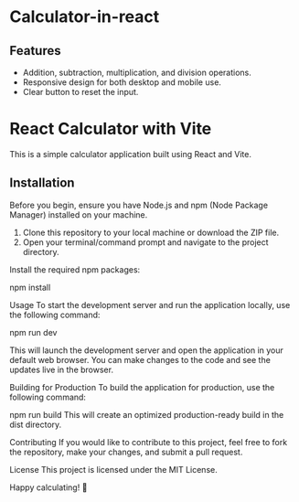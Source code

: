 # Calculator-in-react

## Features

- Addition, subtraction, multiplication, and division operations.
- Responsive design for both desktop and mobile use.
- Clear button to reset the input.

  
# React Calculator with Vite

This is a simple calculator application built using React and Vite.

## Installation

Before you begin, ensure you have Node.js and npm (Node Package Manager) installed on your machine.

1. Clone this repository to your local machine or download the ZIP file.
2. Open your terminal/command prompt and navigate to the project directory.




Install the required npm packages:

npm install


Usage
To start the development server and run the application locally, use the following command:



npm run dev


This will launch the development server and open the application in your default web browser. You can make changes to the code and see the updates live in the browser.

Building for Production
To build the application for production, use the following command:



npm run build
This will create an optimized production-ready build in the dist directory.

Contributing
If you would like to contribute to this project, feel free to fork the repository, make your changes, and submit a pull request.

License
This project is licensed under the MIT License.

Happy calculating! 🧮
